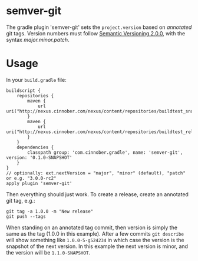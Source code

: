 # semver-git #

The gradle plugin 'semver-git' sets the `project.version` based on _annotated_ git tags.
Version numbers must follow [Semantic Versioning 2.0.0](http://semver.org/spec/v2.0.0.html), with the syntax _major.minor.patch_.

# Usage #

In your `build.gradle` file:

    buildscript {
        repositories {
            maven {
                url uri("http://nexus.cinnober.com/nexus/content/repositories/buildtest_snapshots/")
            }
            maven {
                url uri("http://nexus.cinnober.com/nexus/content/repositories/buildtest_releases/")
            }
        }
        dependencies {
            classpath group: 'com.cinnober.gradle', name: 'semver-git', version: '0.1.0-SNAPSHOT'
        }
    }
    // optionally: ext.nextVersion = "major", "minor" (default), "patch" or e.g. "3.0.0-rc2"
    apply plugin 'semver-git'

Then everything should just work. To create a release, create an annotated git tag, e.g.:

    git tag -a 1.0.0 -m "New release"
    git push --tags

When standing on an annotated tag commit, then version is simply the same as the tag (1.0.0 in this example).
After a few commits `git describe` will show something like `1.0.0-5-g524234` in which case the version
is the snapshot of the next version. In this example the next version is minor, and the version will be
`1.1.0-SNAPSHOT`.
